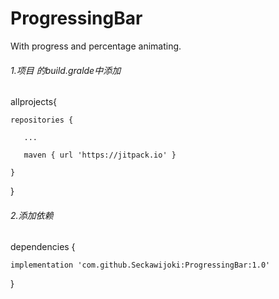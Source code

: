 # ProgressingBar
With progress and percentage animating.

###### 1.项目 的build.gralde中添加

allprojects{

    repositories {
    
       ...  
       
       maven { url 'https://jitpack.io' }
       
    }
    
}

###### 2.添加依赖
dependencies {

    implementation 'com.github.Seckawijoki:ProgressingBar:1.0'
  
}
  
